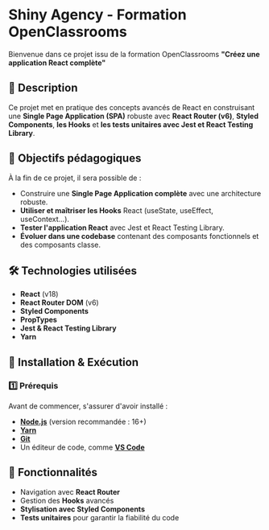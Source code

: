 # Shiny Agency - Formation OpenClassrooms

Bienvenue dans ce projet issu de la formation OpenClassrooms **"Créez une application React complète"**

## 📌 Description

Ce projet met en pratique des concepts avancés de React en construisant une **Single Page Application (SPA)** robuste avec **React Router (v6)**, **Styled Components**, **les Hooks** et **les tests unitaires avec Jest et React Testing Library**.

## 🎯 Objectifs pédagogiques

À la fin de ce projet, il sera possible de :
- Construire une **Single Page Application complète** avec une architecture robuste.
- **Utiliser et maîtriser les Hooks** React (useState, useEffect, useContext...).
- **Tester l'application React** avec Jest et React Testing Library.
- **Évoluer dans une codebase** contenant des composants fonctionnels et des composants classe.

## 🛠 Technologies utilisées

- **React** (v18)
- **React Router DOM** (v6)
- **Styled Components**
- **PropTypes**
- **Jest & React Testing Library**
- **Yarn**

## 📂 Installation & Exécution

### 1️⃣ Prérequis
Avant de commencer, s'assurer d'avoir installé :
- **[Node.js](https://nodejs.org/)** (version recommandée : 16+)
- **[Yarn](https://yarnpkg.com/)**
- **[Git](https://git-scm.com/)**
- Un éditeur de code, comme **[VS Code](https://code.visualstudio.com/)**

## 🚀 Fonctionnalités

- Navigation avec **React Router**
- Gestion des **Hooks** avancés
- **Stylisation avec Styled Components**
- **Tests unitaires** pour garantir la fiabilité du code